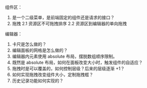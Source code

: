 

组件区：

1. 是一个二级菜单，是前端固定的组件还是请求的接口？
2. 拖拽
2.1 资源区不可拖拽排序
2.2 资源区到编辑器的单向拖拽


编辑器：

1. 卡尺是怎么做的？
2. 编辑面板的网格是怎么做的？
3. 编辑器内元素使用 absolute 布局，摆脱数组顺序限制。
4. 既然是 absolute 布局，如何在面板改变大小时，触发组件的自适应？
5. 拖拽时是可以覆盖的，如何控制层级？后来的层级逐渐 +1？
6. 如何实现拖拽改变组件大小，定制拖拽框？
7. 历史记录功能如何实现的？
